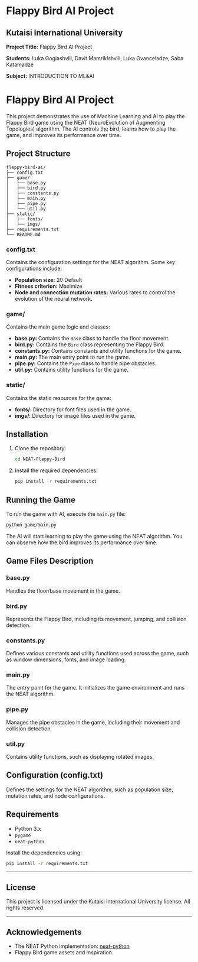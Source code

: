 # **Flappy Bird AI Project**

## Kutaisi International University

**Project Title:** Flappy Bird AI Project

**Students:** Luka Gogiashvili, Davit Mamrikishvili, Luka Gvanceladze, Saba Katamadze

**Subject:** INTRODUCTION TO ML&AI

# Flappy Bird AI Project

This project demonstrates the use of Machine Learning and AI to play the Flappy Bird game using the NEAT (NeuroEvolution of Augmenting Topologies) algorithm.
The AI controls the bird, learns how to play the game, and improves its performance over time.

## Project Structure

```
flappy-bird-ai/
├── config.txt
├── game/
│   ├── base.py
│   ├── bird.py
│   ├── constants.py
│   ├── main.py
│   ├── pipe.py
│   └── util.py
├── static/
│   ├── fonts/
│   └── imgs/
├── requirements.txt
└── README.md
```

### config.txt

Contains the configuration settings for the NEAT algorithm. Some key configurations include:

- **Population size:** 20 Default
- **Fitness criterion:** Maximize
- **Node and connection mutation rates:** Various rates to control the evolution of the neural network.

### game/

Contains the main game logic and classes:

- **base.py:** Contains the `Base` class to handle the floor movement.
- **bird.py:** Contains the `Bird` class representing the Flappy Bird.
- **constants.py:** Contains constants and utility functions for the game.
- **main.py:** The main entry point to run the game.
- **pipe.py:** Contains the `Pipe` class to handle pipe obstacles.
- **util.py:** Contains utility functions for the game.

### static/

Contains the static resources for the game:

- **fonts/**: Directory for font files used in the game.
- **imgs/**: Directory for image files used in the game.

## Installation

1. Clone the repository:

   ```bash
   cd NEAT-Flappy-Bird
   ```

2. Install the required dependencies:
   ```bash
   pip install -r requirements.txt
   ```

## Running the Game

To run the game with AI, execute the `main.py` file:

```bash
python game/main.py
```

The AI will start learning to play the game using the NEAT algorithm. You can observe how the bird improves its performance over time.

## Game Files Description

### base.py

Handles the floor/base movement in the game.

### bird.py

Represents the Flappy Bird, including its movement, jumping, and collision detection.

### constants.py

Defines various constants and utility functions used across the game, such as window dimensions, fonts, and image loading.

### main.py

The entry point for the game. It initializes the game environment and runs the NEAT algorithm.

### pipe.py

Manages the pipe obstacles in the game, including their movement and collision detection.

### util.py

Contains utility functions, such as displaying rotated images.

## Configuration (config.txt)

Defines the settings for the NEAT algorithm, such as population size, mutation rates, and node configurations.

## Requirements

- Python 3.x
- `pygame`
- `neat-python`

Install the dependencies using:

```bash
pip install -r requirements.txt
```

---

## License

This project is licensed under the Kutaisi International University license. All rights reserved.

---

## Acknowledgements

- The NEAT Python implementation: [neat-python](https://neat-python.readthedocs.io/en/latest/)
- Flappy Bird game assets and inspiration.
